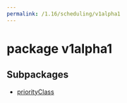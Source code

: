 ```yaml
---
permalink: /1.16/scheduling/v1alpha1
---
```


# package v1alpha1



## Subpackages

* [priorityClass](scheduling-v1alpha1-priorityClass.md)